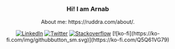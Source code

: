 <h3 align="center">Hi! I am Arnab</h3>
<p align="center">About me: https://ruddra.com/about/.</p>
<p align="center">
	<a href="https://www.linkedin.com/in/ruddraarnab"><img src="https://img.shields.io/badge/LinkedIn--_.svg?style=social&logo=linkedin" alt="LinkedIn"></a>
	<a href="https://twitter.com/ruddraarnab"><img src="https://img.shields.io/twitter/follow/ruddra?label=Twitter&style=social" alt="Twitter"></a>
    <a href="https://stackoverflow.com/users/2696165/ruddra"><img src="https://img.shields.io/stackexchange/stackoverflow/r/2696165?label=stackoverflow&style=plastic" alt="Stackoverflow"></a>
	[![ko-fi](https://ko-fi.com/img/githubbutton_sm.svg)](https://ko-fi.com/Q5Q61VG79)
</p>
